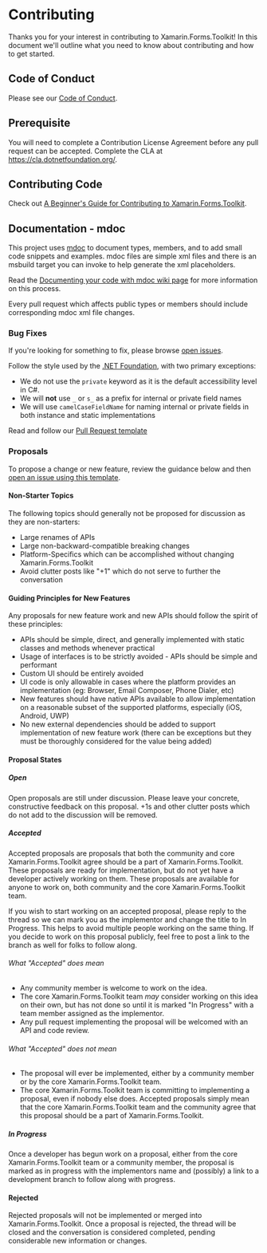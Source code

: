 # Contributing

Thanks you for your interest in contributing to Xamarin.Forms.Toolkit! In this document we'll outline what you need to know about contributing and how to get started.

## Code of Conduct

Please see our [Code of Conduct](CODE_OF_CONDUCT.md).

## Prerequisite

You will need to complete a Contribution License Agreement before any pull request can be accepted. Complete the CLA at https://cla.dotnetfoundation.org/.

## Contributing Code

Check out [A Beginner's Guide for Contributing to Xamarin.Forms.Toolkit](https://github.com/Xamarin.Forms.Toolkit/wiki/A-Beginner's-Guide-for-Contributing-to-Xamarin.Forms.Toolkit).

## Documentation - mdoc

This project uses [mdoc](http://www.mono-project.com/docs/tools+libraries/tools/monodoc/generating-documentation/) to document types, members, and to add small code snippets and examples.  mdoc files are simple xml files and there is an msbuild target you can invoke to help generate the xml placeholders.

Read the [Documenting your code with mdoc wiki page](wiki/Documenting-your-code-with-mdoc) for more information on this process.

Every pull request which affects public types or members should include corresponding mdoc xml file changes.


### Bug Fixes

If you're looking for something to fix, please browse [open issues](https://github.com/Xamarin.Forms.Toolkit/issues). 

Follow the style used by the [.NET Foundation](https://github.com/dotnet/corefx/blob/master/Documentation/coding-guidelines/coding-style.md), with two primary exceptions:

- We do not use the `private` keyword as it is the default accessibility level in C#.
- We will **not** use `_` or `s_` as a prefix for internal or private field names
- We will use `camelCaseFieldName` for naming internal or private fields in both instance and static implementations

Read and follow our [Pull Request template](https://github.com/Xamarin.Forms.Toolkit/blob/master/.github/PULL_REQUEST_TEMPLATE.md)

### Proposals

To propose a change or new feature, review the guidance below and then [open an issue using this template](https://github.com/Xamarin.Forms.Toolkit/issues/new).

#### Non-Starter Topics
The following topics should generally not be proposed for discussion as they are non-starters:

* Large renames of APIs
* Large non-backward-compatible breaking changes
* Platform-Specifics which can be accomplished without changing Xamarin.Forms.Toolkit
* Avoid clutter posts like "+1" which do not serve to further the conversation

#### Guiding Principles for New Features

Any proposals for new feature work and new APIs should follow the spirit of these principles:

 * APIs should be simple, direct, and generally implemented with static classes and methods whenever practical
 * Usage of interfaces is to be strictly avoided - APIs should be simple and performant
 * Custom UI should be entirely avoided
 * UI code is only allowable in cases where the platform provides an implementation (eg: Browser, Email Composer, Phone Dialer, etc)
 * New features should have native APIs available to allow implementation on a reasonable subset of the supported platforms, especially  (iOS, Android, UWP)
 * No new external dependencies should be added to support implementation of new feature work (there can be exceptions but they must be thoroughly considered for the value being added)

#### Proposal States
##### Open
Open proposals are still under discussion. Please leave your concrete, constructive feedback on this proposal. +1s and other clutter posts which do not add to the discussion will be removed.

##### Accepted
Accepted proposals are proposals that both the community and core Xamarin.Forms.Toolkit agree should be a part of Xamarin.Forms.Toolkit. These proposals are ready for implementation, but do not yet have a developer actively working on them. These proposals are available for anyone to work on, both community and the core Xamarin.Forms.Toolkit team.

If you wish to start working on an accepted proposal, please reply to the thread so we can mark you as the implementor and change the title to In Progress. This helps to avoid multiple people working on the same thing. If you decide to work on this proposal publicly, feel free to post a link to the branch as well for folks to follow along.

###### What "Accepted" does mean
* Any community member is welcome to work on the idea.
* The core Xamarin.Forms.Toolkit team _may_ consider working on this idea on their own, but has not done so until it is marked "In Progress" with a team member assigned as the implementor.
* Any pull request implementing the proposal will be welcomed with an API and code review.

###### What "Accepted" does not mean
* The proposal will ever be implemented, either by a community member or by the core Xamarin.Forms.Toolkit team.
* The core Xamarin.Forms.Toolkit team is committing to implementing a proposal, even if nobody else does. Accepted proposals simply mean that the core Xamarin.Forms.Toolkit team and the community agree that this proposal should be a part of Xamarin.Forms.Toolkit.

##### In Progress
Once a developer has begun work on a proposal, either from the core Xamarin.Forms.Toolkit team or a community member, the proposal is marked as in progress with the implementors name and (possibly) a link to a development branch to follow along with progress.

#### Rejected
Rejected proposals will not be implemented or merged into Xamarin.Forms.Toolkit. Once a proposal is rejected, the thread will be closed and the conversation is considered completed, pending considerable new information or changes.
